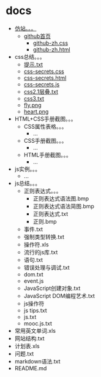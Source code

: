 # docs
- [仿站。。。](docs/仿站/)
	- [github首页](docs/仿站/github首页/)
		- [github-zh.css](docs/仿站/github首页/github-zh.css)
		- [github-zh.html](docs/仿站/github首页/github-zh.html)
- css总结。。。
	- [提示.txt](docs/css总结/提示.txt)
	- [css-secrets.css](../css总结/css-secrets.css)
	- [css-secrets.html](css总结/css-secrets.html)
	- [css-secrets.js](/docs/css总结/css-secrets.js)
	- [css2.1层叠.txt](docs/css总结/css2.1层叠.txt)
	- [css3.txt](docs/css总结/css3.txt)
	- [fly.png](docs/css总结/fly.png)
	- [heart.png](docs/css总结/heart.png)
- HTML+CSS手册截图。。。
	- CSS属性表格。。。
		- ...
	- CSS手册截图。。。
		- ...
	- HTML手册截图。。。
		- ...
- js实例。。。
	- ...
- js总结。。。
	- 正则表达式。。。
		- 正则表达式语法图.bmp
		- 正则表达式语法简图.bmp
		- 正则表达式.txt
		- 正则.bmp
	- 事件.txt
	- 强制类型转换.txt
	- 操作符.xls
	- 流行的js库.txt
	- 语句.txt
	- 错误处理与调试.txt
	- dom.txt
	- event.js
	- JavaScript创建对象.txt
	- JavaScript DOM编程艺术.txt
	- js操作符
	- js tips.txt
	- js.txt
	- mooc.js.txt
- 常用英文单词.xls
- 网站结构.txt
- 计划表.xls
- 问题.txt
- markdown语法.txt
- README.md
